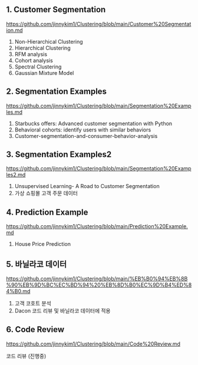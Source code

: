 ## 1. Customer Segmentation ##
https://github.com/jinnykim1/Clustering/blob/main/Customer%20Segmentation.md
1) Non-Hierarchical Clustering
2) Hierarchical Clustering
3) RFM analysis
4) Cohort analysis
5) Spectral Clustering
6) Gaussian Mixture Model


## 2. Segmentation Examples ##
https://github.com/jinnykim1/Clustering/blob/main/Segmentation%20Examples.md
1) Starbucks offers: Advanced customer segmentation with Python
2) Behavioral cohorts: identify users with similar behaviors
3) Customer-segmentation-and-consumer-behavior-analysis


## 3. Segmentation Examples2 ##
https://github.com/jinnykim1/Clustering/blob/main/Segmentation%20Examples2.md
1) Unsupervised Learning- A Road to Customer Segmentation
2) 가상 쇼핑몰 고객 주문 데이터


## 4. Prediction Example ##
https://github.com/jinnykim1/Clustering/blob/main/Prediction%20Example.md
1) House Price Prediction


## 5. 바닐라코 데이터 ##
https://github.com/jinnykim1/Clustering/blob/main/%EB%B0%94%EB%8B%90%EB%9D%BC%EC%BD%94%20%EB%8D%B0%EC%9D%B4%ED%84%B0.md
1) 고객 코호트 분석
2) Dacon 코드 리뷰 및 바닐라코 데이터에 적용


## 6. Code Review ##
https://github.com/jinnykim1/Clustering/blob/main/Code%20Review.md

코드 리뷰 (진행중)
